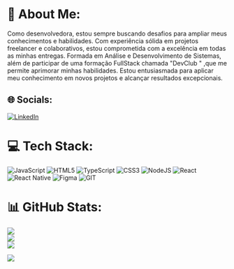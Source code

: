 # 💫 About Me:
Como desenvolvedora, estou sempre buscando desafios para ampliar meus conhecimentos e habilidades. Com experiência sólida em projetos freelancer e colaborativos, estou comprometida com a excelência em todas as minhas entregas. Formada em Análise e Desenvolvimento de Sistemas, além de participar de uma formação FullStack chamada
"DevClub " ,que me permite aprimorar minhas habilidades. Estou entusiasmada para aplicar meu conhecimento em novos projetos e alcançar resultados excepcionais.

## 🌐 Socials:
[![LinkedIn](https://img.shields.io/badge/LinkedIn-%230077B5.svg?logo=linkedin&logoColor=white)](https://linkedin.com/in/yasmim-aparecida-developer) 

# 💻 Tech Stack:
![JavaScript](https://img.shields.io/badge/javascript-%23323330.svg?style=flat&logo=javascript&logoColor=%23F7DF1E) ![HTML5](https://img.shields.io/badge/html5-%23E34F26.svg?style=flat&logo=html5&logoColor=white) ![TypeScript](https://img.shields.io/badge/typescript-%23007ACC.svg?style=flat&logo=typescript&logoColor=white) ![CSS3](https://img.shields.io/badge/css3-%231572B6.svg?style=flat&logo=css3&logoColor=white) ![NodeJS](https://img.shields.io/badge/node.js-6DA55F?style=flat&logo=node.js&logoColor=white) ![React](https://img.shields.io/badge/react-%2320232a.svg?style=flat&logo=react&logoColor=%2361DAFB) ![React Native](https://img.shields.io/badge/react_native-%2320232a.svg?style=flat&logo=react&logoColor=%2361DAFB) ![Figma](https://img.shields.io/badge/figma-%23F24E1E.svg?style=flat&logo=figma&logoColor=white) ![GIT](https://img.shields.io/badge/Git-fc6d26?style=flat&logo=git&logoColor=white) 
# 📊 GitHub Stats:
![](https://github-readme-stats.vercel.app/api?username=yyassmim&theme=radical&hide_border=false&include_all_commits=true&count_private=true)<br/>
![](https://github-readme-streak-stats.herokuapp.com/?user=yyassmim&theme=radical&hide_border=false)<br/>
![](https://github-readme-stats.vercel.app/api/top-langs/?username=yyassmim&theme=radical&hide_border=false&include_all_commits=true&count_private=true&layout=compact)


[![](https://visitcount.itsvg.in/api?id=lucca-sa&icon=2&color=10)](https://visitcount.itsvg.in) 
